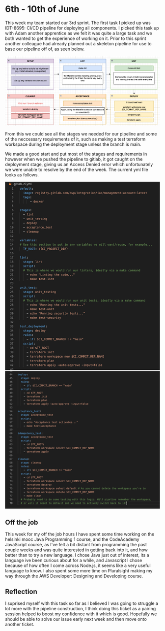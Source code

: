   # 6th - 10th of June
  
  This week my team started our 3rd sprint. The first task I picked up was IDT-8695: CI/CD pipeline for deploying all components. I picked this task up with Adam another apprentice as we felt it was quite a large task and we both wanted to get the experience of working on it. Prior to this sprint another colleague had already planned out a skeleton pipeline for use to base our pipeline off of, as seen below.
  
![Skeleton pipeline](https://github.com/OliverCutting/placement-diary/blob/main/5thweek-skeletonpipeline.png?raw=true)

From this we could see all the stages we needed for our pipeline and some of the neccessary requirements of it, such as making a test terraform workspace during the deployment stage unless the branch is main.

We made a good start and put most of the stages and requirements in however when we pushed the pipeline to gitlab, it got caught on the deployment stage, giving us an Access Denied error which unfortunately we were unable to resolve by the end of the week. The current yml file looks as follows.

![yml part1](https://github.com/OliverCutting/placement-diary/blob/main/5thweek-ymlp1.png?raw=true)
![yml part2](https://github.com/OliverCutting/placement-diary/blob/main/5thweek-ymlp2.png?raw=true)

## Off the job

This week for my off the job hours I have spent some time working on the helsinki mooc Java Programming 1 course, and the CodeAcademy JavaScript course, as I've felt a bit distant from programming the past couple weeks and was quite interested in getting back into it, and how better than to try a new language. I chose Java just out of interest, its a language ive been curious about for a while, and Javascript I chose because of how often I come across Node.js, it seems like a very useful language to know. I also spent some more time on Pluralsight making my way through the AWS Developer: Designing and Developing course.

## Reflection

I suprised myself with this task so far as I believed I was going to struggle a lot more with the pipeline construction, I think doing this ticket as a pairing session helped to boost my confidence with it which is good. Hopefully we should be able to solve our issue early next week and then move onto another ticket.
